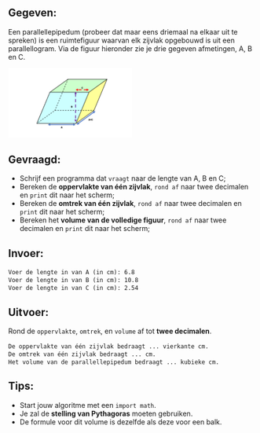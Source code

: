 ## Gegeven:
Een parallellepipedum (probeer dat maar eens driemaal na elkaar uit te spreken) is een ruimtefiguur waarvan elk zijvlak opgebouwd is uit een parallellogram. 
Via de figuur hieronder zie je drie gegeven afmetingen, A, B en C.

<img src="https://github.com/RobbeW/computationeel_denken_python/blob/main/Hoofdstuk%201.1/Evaluatie/Toetsvraag%2013%20-%20Oppervlakte%20Omtrek%20Volume%20Parallellepipedum/description/parallellepipedum.png" width="50%"/>

## Gevraagd: 
* Schrijf een programma dat `vraagt` naar de lengte van A, B en C; 
* Bereken de **oppervlakte van één zijvlak**, `rond af` naar twee decimalen en `print` dit naar het scherm; 
* Bereken de **omtrek van één zijvlak**, `rond af` naar twee decimalen en `print` dit naar het scherm; 
* Bereken het **volume van de volledige figuur**, `rond af` naar twee decimalen en `print` dit naar het scherm; 


## Invoer: 
```
Voer de lengte in van A (in cm): 6.8
Voer de lengte in van B (in cm): 10.8
Voer de lengte in van C (in cm): 2.54 
```
## Uitvoer: 

Rond de `oppervlakte`, `omtrek`, en `volume` af tot **twee decimalen**. 
```
De oppervlakte van één zijvlak bedraagt ... vierkante cm.
De omtrek van één zijvlak bedraagt ... cm. 
Het volume van de parallellepipedum bedraagt ... kubieke cm. 
```

## Tips: 
* Start jouw algoritme met een `import math`.
* Je zal de **stelling van Pythagoras** moeten gebruiken.  
* De formule voor dit volume is dezelfde als deze voor een balk. 



